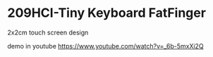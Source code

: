 # 209HCI-Tiny Keyboard FatFinger

2x2cm touch screen design

demo in youtube
[](https://www.youtube.com/watch?v=_6b-5mxXi2Q)
https://www.youtube.com/watch?v=_6b-5mxXi2Q
